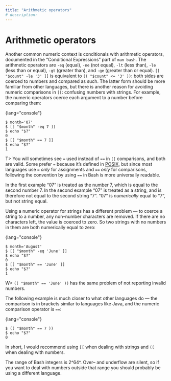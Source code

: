 ```yaml
---
title: "Arithmetic operators"
# description:
---
```


# Arithmetic operators


Another common numeric context is conditionals with arithmetic operators, documented in the “Conditional Expressions” part of `man bash`. The arithmetic operators are `-eq` (equal), `-ne` (not equal), `-lt` (less than), `-le` (less than or equal), `-gt` (greater than), and `-ge` (greater than or equal). `[[ "$count" -le '3' ]]` is equivalent to `(( "$count" <= '3' ))`: both sides are coerced to numbers and compared as such. The latter form should be more familiar from other languages, but there is another reason for avoiding numeric comparisons in `[[`: confusing numbers with strings. For example, the numeric operators coerce each argument to a number before comparing them:

{lang="console"}
```
$ month='07'
$ [[ "$month" -eq 7 ]]
$ echo "$?"
0
$ [[ "$month" == 7 ]]
$ echo "$?"
1
```

T> You will sometimes see `=` used instead of `==` in `[[` comparisons, and both are valid. Some prefer `=` because it’s defined in [POSIX](#portability), but since most languages use `=` *only* for assignments and `==` *only* for comparisons, following the convention by using `==` in Bash is more universally readable.

In the first example “07” is treated as the number 7, which is equal to the second number 7. In the second example “07” is treated as a string, and is therefore not equal to the second string “7”. “07” is *numerically* equal to “7”, but not string equal.

Using a numeric operator for strings has a different problem — to coerce a string to a number, any non–number characters are removed. If there are no characters left, the value is coerced to zero. So two strings with no numbers in them are both numerically equal to zero:

{lang="console"}
```
$ month='August'
$ [[ "$month" -eq 'June' ]]
$ echo "$?"
0
$ [[ "$month" == 'June' ]]
$ echo "$?"
1
```

W> `(( "$month" == 'June' ))` has the same problem of not reporting invalid numbers.

The following example is much closer to what other languages do — the comparison is in brackets similar to languages like Java, and the numeric comparison operator is `==`:

{lang="console"}
```
$ (( "$month" == 7 ))
$ echo "$?"
0
```

In short, I would recommend using `[[` when dealing with strings and `((` when dealing with numbers.

The range of Bash integers is 2^64^. Over– and underflow are silent, so if you want to deal with numbers outside that range you should probably be using a different language.
